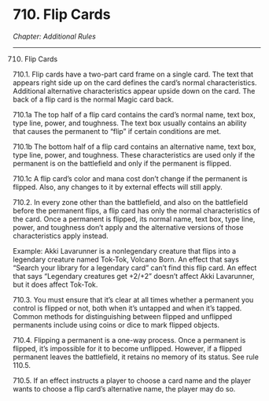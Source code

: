 # 710. Flip Cards

*Chapter: Additional Rules*

---

710. Flip Cards



710.1. Flip cards have a two-part card frame on a single card. The text that appears right side up on the card defines the card’s normal characteristics. Additional alternative characteristics appear upside down on the card. The back of a flip card is the normal Magic card back.



710.1a The top half of a flip card contains the card’s normal name, text box, type line, power, and toughness. The text box usually contains an ability that causes the permanent to “flip” if certain conditions are met.



710.1b The bottom half of a flip card contains an alternative name, text box, type line, power, and toughness. These characteristics are used only if the permanent is on the battlefield and only if the permanent is flipped.



710.1c A flip card’s color and mana cost don’t change if the permanent is flipped. Also, any changes to it by external effects will still apply.



710.2. In every zone other than the battlefield, and also on the battlefield before the permanent flips, a flip card has only the normal characteristics of the card. Once a permanent is flipped, its normal name, text box, type line, power, and toughness don’t apply and the alternative versions of those characteristics apply instead.

Example: Akki Lavarunner is a nonlegendary creature that flips into a legendary creature named Tok-Tok, Volcano Born. An effect that says “Search your library for a legendary card” can’t find this flip card. An effect that says “Legendary creatures get +2/+2” doesn’t affect Akki Lavarunner, but it does affect Tok-Tok.



710.3. You must ensure that it’s clear at all times whether a permanent you control is flipped or not, both when it’s untapped and when it’s tapped. Common methods for distinguishing between flipped and unflipped permanents include using coins or dice to mark flipped objects.



710.4. Flipping a permanent is a one-way process. Once a permanent is flipped, it’s impossible for it to become unflipped. However, if a flipped permanent leaves the battlefield, it retains no memory of its status. See rule 110.5.



710.5. If an effect instructs a player to choose a card name and the player wants to choose a flip card’s alternative name, the player may do so.


